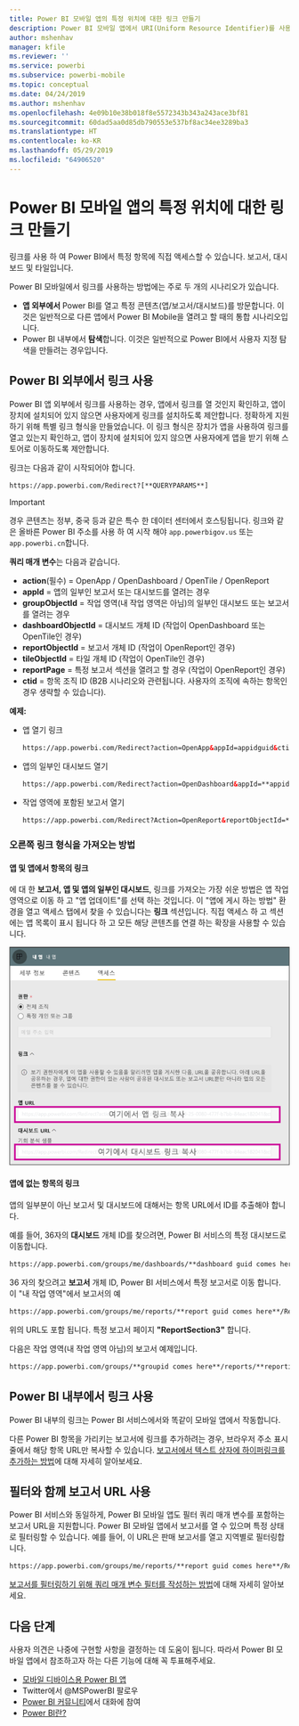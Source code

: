 ```yaml
---
title: Power BI 모바일 앱의 특정 위치에 대한 링크 만들기
description: Power BI 모바일 앱에서 URI(Uniform Resource Identifier)를 사용하여 특정 대시보드, 타일 또는 보고서에 대한 딥 링크를 만드는 방법에 대해 알아봅니다.
author: mshenhav
manager: kfile
ms.reviewer: ''
ms.service: powerbi
ms.subservice: powerbi-mobile
ms.topic: conceptual
ms.date: 04/24/2019
ms.author: mshenhav
ms.openlocfilehash: 4e09b10e38b018f8e5572343b343a243ace3bf81
ms.sourcegitcommit: 60dad5aa0d85db790553e537bf8ac34ee3289ba3
ms.translationtype: HT
ms.contentlocale: ko-KR
ms.lasthandoff: 05/29/2019
ms.locfileid: "64906520"
---
```

# <a name="create-a-link-to-a-specific-location-in-the-power-bi-mobile-apps"></a>Power BI 모바일 앱의 특정 위치에 대한 링크 만들기
링크를 사용 하 여 Power BI에서 특정 항목에 직접 액세스할 수 있습니다. 보고서, 대시보드 및 타일입니다.

Power BI 모바일에서 링크를 사용하는 방법에는 주로 두 개의 시나리오가 있습니다. 

* **앱 외부에서** Power BI를 열고 특정 콘텐츠(앱/보고서/대시보드)를 방문합니다. 이것은 일반적으로 다른 앱에서 Power BI Mobile을 열려고 할 때의 통합 시나리오입니다. 
* Power BI 내부에서 **탐색**합니다. 이것은 일반적으로 Power BI에서 사용자 지정 탐색을 만들려는 경우입니다.


## <a name="use-links-from-outside-of-power-bi"></a>Power BI 외부에서 링크 사용
Power BI 앱 외부에서 링크를 사용하는 경우, 앱에서 링크를 열 것인지 확인하고, 앱이 장치에 설치되어 있지 않으면 사용자에게 링크를 설치하도록 제안합니다. 정확하게 지원하기 위해 특별 링크 형식을 만들었습니다. 이 링크 형식은 장치가 앱을 사용하여 링크를 열고 있는지 확인하고, 앱이 장치에 설치되어 있지 않으면 사용자에게 앱을 받기 위해 스토어로 이동하도록 제안합니다.

링크는 다음과 같이 시작되어야 합니다.  
```html
https://app.powerbi.com/Redirect?[**QUERYPARAMS**]
```

> [!IMPORTANT]
> 경우 콘텐츠는 정부, 중국 등과 같은 특수 한 데이터 센터에서 호스팅됩니다. 링크와 같은 올바른 Power BI 주소를 사용 하 여 시작 해야 `app.powerbigov.us` 또는 `app.powerbi.cn`합니다.   
>


**쿼리 매개 변수**는 다음과 같습니다.
* **action**(필수) = OpenApp / OpenDashboard / OpenTile / OpenReport
* **appId** = 앱의 일부인 보고서 또는 대시보드를 열려는 경우 
* **groupObjectId** = 작업 영역(내 작업 영역은 아님)의 일부인 대시보드 또는 보고서를 열려는 경우
* **dashboardObjectId** = 대시보드 개체 ID (작업이 OpenDashboard 또는 OpenTile인 경우)
* **reportObjectId** = 보고서 개체 ID (작업이 OpenReport인 경우)
* **tileObjectId** = 타일 개체 ID (작업이 OpenTile인 경우)
* **reportPage** = 특정 보고서 섹션을 열려고 할 경우 (작업이 OpenReport인 경우)
* **ctid** = 항목 조직 ID (B2B 시나리오와 관련됩니다. 사용자의 조직에 속하는 항목인 경우 생략할 수 있습니다).

**예제:**

* 앱 열기 링크 
  ```html
  https://app.powerbi.com/Redirect?action=OpenApp&appId=appidguid&ctid=organizationid
  ```

* 앱의 일부인 대시보드 열기 
  ```html
  https://app.powerbi.com/Redirect?action=OpenDashboard&appId=**appidguid**&dashboardObjectId=**dashboardidguid**&ctid=**organizationid**
  ```

* 작업 영역에 포함된 보고서 열기
  ```html
  https://app.powerbi.com/Redirect?Action=OpenReport&reportObjectId=**reportidguid**&groupObjectId=**groupidguid**&reportPage=**ReportSectionName**
  ```

### <a name="how-to-get-the-right-link-format"></a>오른쪽 링크 형식을 가져오는 방법

#### <a name="links-of-apps-and-items-in-app"></a>앱 및 앱에서 항목의 링크

에 대 한 **보고서, 앱 및 앱의 일부인 대시보드**, 링크를 가져오는 가장 쉬운 방법은 앱 작업 영역으로 이동 하 고 "앱 업데이트"를 선택 하는 것입니다. 이 "앱에 게시 하는 방법" 환경을 열고 액세스 탭에서 찾을 수 있습니다는 **링크** 섹션입니다. 직접 액세스 하 고 섹션에는 앱 목록이 표시 됩니다 하 고 모든 해당 콘텐츠를 연결 하는 확장을 사용할 수 있습니다.

![Power BI 앱 링크를 게시 ](./media/mobile-apps-links/mobile-link-copy-app-links.png)

#### <a name="links-of-items-not-in-app"></a>앱에 없는 항목의 링크 

앱의 일부분이 아닌 보고서 및 대시보드에 대해서는 항목 URL에서 ID를 추출해야 합니다.

예를 들어, 36자의 **대시보드** 개체 ID를 찾으려면, Power BI 서비스의 특정 대시보드로 이동합니다. 

```html
https://app.powerbi.com/groups/me/dashboards/**dashboard guid comes here**?ctid=**organization id comes here**`
```

36 자의 찾으려고 **보고서** 개체 ID, Power BI 서비스에서 특정 보고서로 이동 합니다.
이 "내 작업 영역"에서 보고서의 예

```html
https://app.powerbi.com/groups/me/reports/**report guid comes here**/ReportSection3?ctid=**organization id comes here**`
```
위의 URL도 포함 됩니다. 특정 보고서 페이지 **"ReportSection3"** 합니다.

다음은 작업 영역(내 작업 영역 아님)의 보고서 예제입니다.

```html
https://app.powerbi.com/groups/**groupid comes here**/reports/**reportid comes here**/ReportSection1?ctid=**organizationid comes here**
```

## <a name="use-links-inside-power-bi"></a>Power BI 내부에서 링크 사용

Power BI 내부의 링크는 Power BI 서비스에서와 똑같이 모바일 앱에서 작동합니다.

다른 Power BI 항목을 가리키는 보고서에 링크를 추가하려는 경우, 브라우저 주소 표시줄에서 해당 항목 URL만 복사할 수 있습니다. [보고서에서 텍스트 상자에 하이퍼링크를 추가하는 방법](https://docs.microsoft.com/power-bi/service-add-hyperlink-to-text-box)에 대해 자세히 알아보세요.

## <a name="use-report-url-with-filter"></a>필터와 함께 보고서 URL 사용
Power BI 서비스와 동일하게, Power BI 모바일 앱도 필터 쿼리 매개 변수를 포함하는 보고서 URL을 지원합니다. Power BI 모바일 앱에서 보고서를 열 수 있으며 특정 상태로 필터링할 수 있습니다. 예를 들어, 이 URL은 판매 보고서를 열고 지역별로 필터링합니다.

```html
https://app.powerbi.com/groups/me/reports/**report guid comes here**/ReportSection3?ctid=**organization id comes here**&filter=Store/Territory eq 'NC'
```

[보고서를 필터링하기 위해 쿼리 매개 변수 필터를 작성하는 방법](https://docs.microsoft.com/power-bi/service-url-filters)에 대해 자세히 알아보세요.

## <a name="next-steps"></a>다음 단계
사용자 의견은 나중에 구현할 사항을 결정하는 데 도움이 됩니다. 따라서 Power BI 모바일 앱에서 참조하고자 하는 다른 기능에 대해 꼭 투표해주세요. 

* [모바일 디바이스용 Power BI 앱](mobile-apps-for-mobile-devices.md)
* Twitter에서 @MSPowerBI 팔로우
* [Power BI 커뮤니티](http://community.powerbi.com/)에서 대화에 참여
* [Power BI란?](../../power-bi-overview.md)

